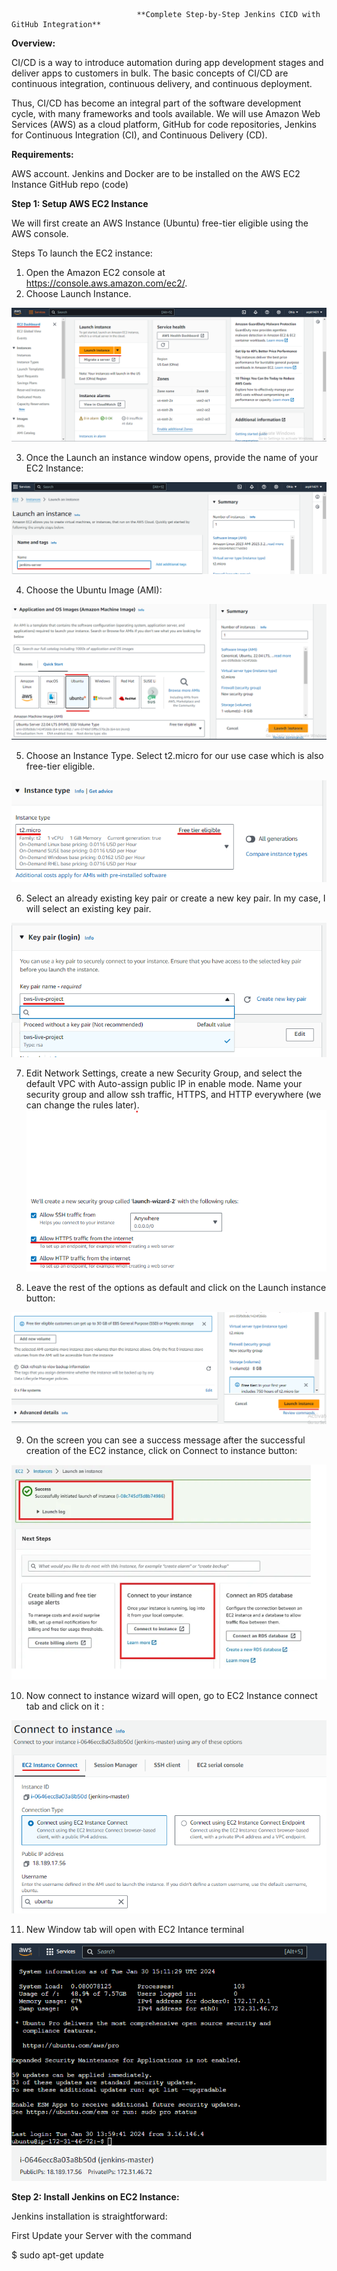                                 **Complete Step-by-Step Jenkins CICD with GitHub Integration**

**Overview:**

CI/CD is a way to introduce automation during app development stages and deliver apps to customers in bulk. The basic concepts of CI/CD are continuous integration, continuous delivery, and continuous deployment.

Thus, CI/CD has become an integral part of the software development cycle, with many frameworks and tools available. We will use Amazon Web Services (AWS) as a cloud platform, GitHub for code repositories, Jenkins for Continuous Integration (CI), and Continuous Delivery (CD).


**Requirements:**

AWS account.
Jenkins and Docker are to be installed on the AWS EC2 Instance
GitHub repo (code)

**Step 1: Setup AWS EC2 Instance**

We will first create an AWS Instance (Ubuntu) free-tier eligible using the AWS console.

Steps To launch the EC2 instance:
1. Open the Amazon EC2 console at https://console.aws.amazon.com/ec2/.
2. Choose Launch Instance.

![EC2 Lanch](image.png)


3. Once the Launch an instance window opens, provide the name of your EC2 Instance:

![Alt text](image-1.png)


4. Choose the Ubuntu Image (AMI):

![Alt text](image-2.png)

5. Choose an Instance Type. Select t2.micro for our use case which is also free-tier eligible.

![Alt text](image-3.png)

6. Select an already existing key pair or create a new key pair. In my case, I will select an existing key pair.

![Alt text](image-4.png)

7. Edit Network Settings, create a new Security Group, and select the default VPC with Auto-assign public IP in enable   mode. Name your security group and allow ssh traffic, HTTPS, and HTTP everywhere (we can change the rules later).
![Alt text](image-5.png)

8. Leave the rest of the options as default and click on the Launch instance button:

![Alt text](image-6.png)

9. On the screen you can see a success message after the successful creation of the EC2 instance, click on Connect to instance button:

![Alt text](image-7.png)

10. Now connect to instance wizard will open, go to EC2 Instance connect tab and click on it :

![Alt text](image-8.png)

11. New Window tab will open with EC2 Intance terminal 

![Alt text](image-9.png)


**Step 2: Install Jenkins on EC2 Instance:**

Jenkins installation is straightforward:

First Update your Server with the command

$  sudo apt-get update



